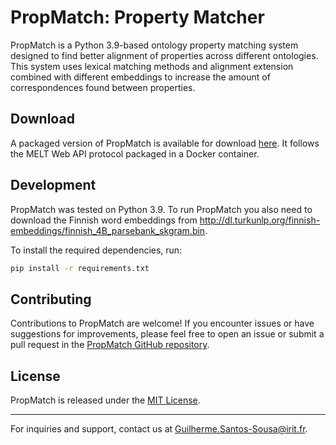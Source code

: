 # PropMatch: Property Matcher

PropMatch is a Python 3.9-based ontology property matching system designed to find better alignment of properties across different ontologies. This system uses lexical matching methods and alignment extension combined with different embeddings to increase the amount of correspondences found between properties.

## Download

A packaged version of PropMatch is available for download [here](https://drive.google.com/file/d/1UShYKSO8fle-VWC4o1YZ2xxsgVVyELZ4/view?usp=drive_link). It follows the MELT Web API protocol packaged in a Docker container.

## Development

PropMatch was tested on Python 3.9. To run PropMatch you also need to download the Finnish word embeddings from
http://dl.turkunlp.org/finnish-embeddings/finnish_4B_parsebank_skgram.bin.

To install the required dependencies, run:

```bash
pip install -r requirements.txt
```

## Contributing

Contributions to PropMatch are welcome! If you encounter issues or have suggestions for improvements, please feel free to open an issue or submit a pull request in the [PropMatch GitHub repository](https://github.com/guihcs/propalign).

## License

PropMatch is released under the [MIT License](https://opensource.org/licenses/MIT).

---

For inquiries and support, contact us at Guilherme.Santos-Sousa@irit.fr.